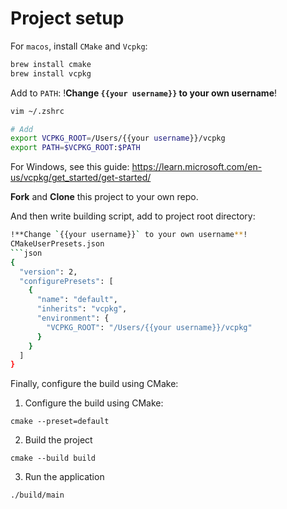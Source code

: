 # Project setup
For `macos`, install `CMake` and `Vcpkg`:
```bash
brew install cmake
brew install vcpkg
```
Add to `PATH`:
!**Change `{{your username}}` to your own username**!
```bash
vim ~/.zshrc

# Add
export VCPKG_ROOT=/Users/{{your username}}/vcpkg
export PATH=$VCPKG_ROOT:$PATH
```

For Windows, see this guide: https://learn.microsoft.com/en-us/vcpkg/get_started/get-started/

**Fork** and **Clone** this project to your own repo.

And then write building script, add to project root directory:
```bash
!**Change `{{your username}}` to your own username**!
CMakeUserPresets.json
```json
{
  "version": 2,
  "configurePresets": [
    {
      "name": "default",
      "inherits": "vcpkg",
      "environment": {
        "VCPKG_ROOT": "/Users/{{your username}}/vcpkg"
      }
    }
  ]
}
```

Finally, configure the build using CMake:
1.  Configure the build using CMake:
```
cmake --preset=default
```
2. Build the project
```
cmake --build build
```
3. Run the application
```
./build/main
```